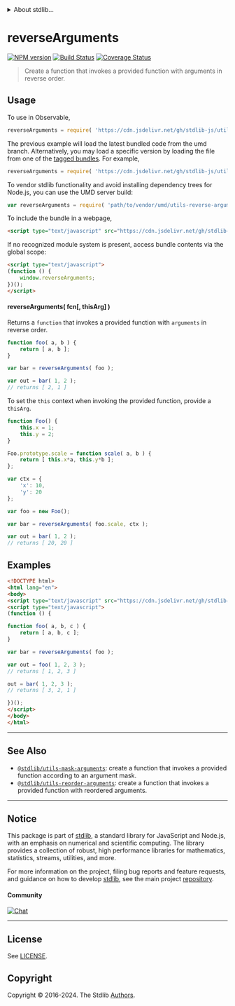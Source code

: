 <!--

@license Apache-2.0

Copyright (c) 2018 The Stdlib Authors.

Licensed under the Apache License, Version 2.0 (the "License");
you may not use this file except in compliance with the License.
You may obtain a copy of the License at

   http://www.apache.org/licenses/LICENSE-2.0

Unless required by applicable law or agreed to in writing, software
distributed under the License is distributed on an "AS IS" BASIS,
WITHOUT WARRANTIES OR CONDITIONS OF ANY KIND, either express or implied.
See the License for the specific language governing permissions and
limitations under the License.

-->


<details>
  <summary>
    About stdlib...
  </summary>
  <p>We believe in a future in which the web is a preferred environment for numerical computation. To help realize this future, we've built stdlib. stdlib is a standard library, with an emphasis on numerical and scientific computation, written in JavaScript (and C) for execution in browsers and in Node.js.</p>
  <p>The library is fully decomposable, being architected in such a way that you can swap out and mix and match APIs and functionality to cater to your exact preferences and use cases.</p>
  <p>When you use stdlib, you can be absolutely certain that you are using the most thorough, rigorous, well-written, studied, documented, tested, measured, and high-quality code out there.</p>
  <p>To join us in bringing numerical computing to the web, get started by checking us out on <a href="https://github.com/stdlib-js/stdlib">GitHub</a>, and please consider <a href="https://opencollective.com/stdlib">financially supporting stdlib</a>. We greatly appreciate your continued support!</p>
</details>

# reverseArguments

[![NPM version][npm-image]][npm-url] [![Build Status][test-image]][test-url] [![Coverage Status][coverage-image]][coverage-url] <!-- [![dependencies][dependencies-image]][dependencies-url] -->

> Create a function that invokes a provided function with arguments in reverse order.

<!-- Section to include introductory text. Make sure to keep an empty line after the intro `section` element and another before the `/section` close. -->

<section class="intro">

</section>

<!-- /.intro -->

<!-- Package usage documentation. -->



<section class="usage">

## Usage

To use in Observable,

```javascript
reverseArguments = require( 'https://cdn.jsdelivr.net/gh/stdlib-js/utils-reverse-arguments@umd/browser.js' )
```
The previous example will load the latest bundled code from the umd branch. Alternatively, you may load a specific version by loading the file from one of the [tagged bundles](https://github.com/stdlib-js/utils-reverse-arguments/tags). For example,

```javascript
reverseArguments = require( 'https://cdn.jsdelivr.net/gh/stdlib-js/utils-reverse-arguments@v0.2.2-umd/browser.js' )
```

To vendor stdlib functionality and avoid installing dependency trees for Node.js, you can use the UMD server build:

```javascript
var reverseArguments = require( 'path/to/vendor/umd/utils-reverse-arguments/index.js' )
```

To include the bundle in a webpage,

```html
<script type="text/javascript" src="https://cdn.jsdelivr.net/gh/stdlib-js/utils-reverse-arguments@umd/browser.js"></script>
```

If no recognized module system is present, access bundle contents via the global scope:

```html
<script type="text/javascript">
(function () {
    window.reverseArguments;
})();
</script>
```

#### reverseArguments( fcn\[, thisArg] )

Returns a `function` that invokes a provided function with `arguments` in reverse order.

```javascript
function foo( a, b ) {
    return [ a, b ];
}

var bar = reverseArguments( foo );

var out = bar( 1, 2 );
// returns [ 2, 1 ]
```

To set the `this` context when invoking the provided function, provide a `thisArg`.

<!-- eslint-disable no-restricted-syntax -->

```javascript
function Foo() {
    this.x = 1;
    this.y = 2;
}

Foo.prototype.scale = function scale( a, b ) {
    return [ this.x*a, this.y*b ];
};

var ctx = {
    'x': 10,
    'y': 20
};

var foo = new Foo();

var bar = reverseArguments( foo.scale, ctx );

var out = bar( 1, 2 );
// returns [ 20, 20 ]
```

</section>

<!-- /.usage -->

<!-- Package usage notes. Make sure to keep an empty line after the `section` element and another before the `/section` close. -->

<section class="notes">

</section>

<!-- /.notes -->

<!-- Package usage examples. -->

<section class="examples">

## Examples

<!-- eslint no-undef: "error" -->

```html
<!DOCTYPE html>
<html lang="en">
<body>
<script type="text/javascript" src="https://cdn.jsdelivr.net/gh/stdlib-js/utils-reverse-arguments@umd/browser.js"></script>
<script type="text/javascript">
(function () {

function foo( a, b, c ) {
    return [ a, b, c ];
}

var bar = reverseArguments( foo );

var out = foo( 1, 2, 3 );
// returns [ 1, 2, 3 ]

out = bar( 1, 2, 3 );
// returns [ 3, 2, 1 ]

})();
</script>
</body>
</html>
```

</section>

<!-- /.examples -->

<!-- Section to include cited references. If references are included, add a horizontal rule *before* the section. Make sure to keep an empty line after the `section` element and another before the `/section` close. -->

<section class="references">

</section>

<!-- /.references -->

<!-- Section for related `stdlib` packages. Do not manually edit this section, as it is automatically populated. -->

<section class="related">

* * *

## See Also

-   <span class="package-name">[`@stdlib/utils-mask-arguments`][@stdlib/utils/mask-arguments]</span><span class="delimiter">: </span><span class="description">create a function that invokes a provided function according to an argument mask.</span>
-   <span class="package-name">[`@stdlib/utils-reorder-arguments`][@stdlib/utils/reorder-arguments]</span><span class="delimiter">: </span><span class="description">create a function that invokes a provided function with reordered arguments.</span>

</section>

<!-- /.related -->

<!-- Section for all links. Make sure to keep an empty line after the `section` element and another before the `/section` close. -->


<section class="main-repo" >

* * *

## Notice

This package is part of [stdlib][stdlib], a standard library for JavaScript and Node.js, with an emphasis on numerical and scientific computing. The library provides a collection of robust, high performance libraries for mathematics, statistics, streams, utilities, and more.

For more information on the project, filing bug reports and feature requests, and guidance on how to develop [stdlib][stdlib], see the main project [repository][stdlib].

#### Community

[![Chat][chat-image]][chat-url]

---

## License

See [LICENSE][stdlib-license].


## Copyright

Copyright &copy; 2016-2024. The Stdlib [Authors][stdlib-authors].

</section>

<!-- /.stdlib -->

<!-- Section for all links. Make sure to keep an empty line after the `section` element and another before the `/section` close. -->

<section class="links">

[npm-image]: http://img.shields.io/npm/v/@stdlib/utils-reverse-arguments.svg
[npm-url]: https://npmjs.org/package/@stdlib/utils-reverse-arguments

[test-image]: https://github.com/stdlib-js/utils-reverse-arguments/actions/workflows/test.yml/badge.svg?branch=v0.2.2
[test-url]: https://github.com/stdlib-js/utils-reverse-arguments/actions/workflows/test.yml?query=branch:v0.2.2

[coverage-image]: https://img.shields.io/codecov/c/github/stdlib-js/utils-reverse-arguments/main.svg
[coverage-url]: https://codecov.io/github/stdlib-js/utils-reverse-arguments?branch=main

<!--

[dependencies-image]: https://img.shields.io/david/stdlib-js/utils-reverse-arguments.svg
[dependencies-url]: https://david-dm.org/stdlib-js/utils-reverse-arguments/main

-->

[chat-image]: https://img.shields.io/gitter/room/stdlib-js/stdlib.svg
[chat-url]: https://app.gitter.im/#/room/#stdlib-js_stdlib:gitter.im

[stdlib]: https://github.com/stdlib-js/stdlib

[stdlib-authors]: https://github.com/stdlib-js/stdlib/graphs/contributors

[umd]: https://github.com/umdjs/umd
[es-module]: https://developer.mozilla.org/en-US/docs/Web/JavaScript/Guide/Modules

[deno-url]: https://github.com/stdlib-js/utils-reverse-arguments/tree/deno
[deno-readme]: https://github.com/stdlib-js/utils-reverse-arguments/blob/deno/README.md
[umd-url]: https://github.com/stdlib-js/utils-reverse-arguments/tree/umd
[umd-readme]: https://github.com/stdlib-js/utils-reverse-arguments/blob/umd/README.md
[esm-url]: https://github.com/stdlib-js/utils-reverse-arguments/tree/esm
[esm-readme]: https://github.com/stdlib-js/utils-reverse-arguments/blob/esm/README.md
[branches-url]: https://github.com/stdlib-js/utils-reverse-arguments/blob/main/branches.md

[stdlib-license]: https://raw.githubusercontent.com/stdlib-js/utils-reverse-arguments/main/LICENSE

<!-- <related-links> -->

[@stdlib/utils/mask-arguments]: https://github.com/stdlib-js/utils-mask-arguments/tree/umd

[@stdlib/utils/reorder-arguments]: https://github.com/stdlib-js/utils-reorder-arguments/tree/umd

<!-- </related-links> -->

</section>

<!-- /.links -->
